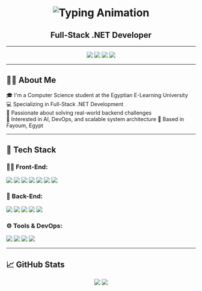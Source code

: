 <h1 align="center">
  <img src="https://readme-typing-svg.demolab.com?font=Fira+Code&weight=700&pause=1000&color=6C63FF&center=true&vCenter=true&width=600&lines=Hey+everyone!;I'm+Mariam+Mostafa.+Welcome+to+my+coding+universe+%F0%9F%8C%8C" alt="Typing Animation" />
</h1>

<h2 align="center"><strong>Full-Stack .NET Developer</strong></h2>

---

<p align="center">
  <a href="mailto:mariam.mostafa.cs@gmail.com"><img src="https://img.shields.io/badge/Gmail-D14836?style=for-the-badge&logo=gmail&logoColor=white"/></a>
  <a href="https://www.linkedin.com/in/mariam-mostafa23/" target="_blank"><img src="https://img.shields.io/badge/LinkedIn-blue?style=for-the-badge&logo=linkedin&logoColor=white"/></a>
  <a href="https://github.com/MariamMostafa55"><img src="https://img.shields.io/badge/GitHub-181717?style=for-the-badge&logo=github&logoColor=white"/></a>
  <a href="[https://drive.google.com/file/d/1tQoNqStFSFffnaX9ESuQQ58T2yc45V2l/view?usp=sharing](https://drive.google.com/file/d/1tQoNqStFSFffnaX9ESuQQ58T2yc45V2I/view?usp=sharing)" target="_blank"><img src="https://img.shields.io/badge/View+CV-6C63FF?style=for-the-badge&logo=google-drive&logoColor=white"/></a>
</p>

---

## 👩‍💻 About Me

🎓 I'm a Computer Science student at the Egyptian E-Learning University  
💻 Specializing in Full-Stack .NET Development  
🧠 Passionate about solving real-world backend challenges  
🚀 Interested in AI, DevOps, and scalable system architecture 
📌 Based in Fayoum, Egypt  

---

## 🚀 Tech Stack

### 👩‍💻 Front-End:
<p>
  <img src="https://img.shields.io/badge/HTML5-E34F26?style=flat-square&logo=html5&logoColor=white"/>
  <img src="https://img.shields.io/badge/CSS3-1572B6?style=flat-square&logo=css3&logoColor=white"/>
  <img src="https://img.shields.io/badge/Bootstrap-7952B3?style=flat-square&logo=bootstrap&logoColor=white"/>
  <img src="https://img.shields.io/badge/SASS-CC6699?style=flat-square&logo=sass&logoColor=white"/>
  <img src="https://img.shields.io/badge/JavaScript-F7DF1E?style=flat-square&logo=javascript&logoColor=black"/>
  <img src="https://img.shields.io/badge/TypeScript-007ACC?style=flat-square&logo=typescript&logoColor=white"/>
  <img src="https://img.shields.io/badge/Angular-DD0031?style=flat-square&logo=angular&logoColor=white"/>
</p>

### 🔧 Back-End:
<p>
  <img src="https://img.shields.io/badge/C%23-239120?style=flat-square&logo=c-sharp&logoColor=white"/>
  <img src="https://img.shields.io/badge/ASP.NET-512BD4?style=flat-square&logo=.net&logoColor=white"/>
  <img src="https://img.shields.io/badge/Entity%20Framework-6C63FF?style=flat-square"/>
  <img src="https://img.shields.io/badge/SQL%20Server-CC2927?style=flat-square&logo=microsoft-sql-server&logoColor=white"/>
  <img src="https://img.shields.io/badge/Python-3776AB?style=flat-square&logo=python&logoColor=white"/>
</p>

### ⚙️ Tools & DevOps:
<p>
  <img src="https://img.shields.io/badge/Git-F05032?style=flat-square&logo=git&logoColor=white"/>
  <img src="https://img.shields.io/badge/GitHub-181717?style=flat-square&logo=github&logoColor=white"/>
  <img src="https://img.shields.io/badge/Docker-2496ED?style=flat-square&logo=docker&logoColor=white"/>
  <img src="https://img.shields.io/badge/Postman-FF6C37?style=flat-square&logo=postman&logoColor=white"/>
</p>

---

## 📈 GitHub Stats

<p align="center">
  <img src="https://github-readme-stats.vercel.app/api?username=MariamMostafa55&show_icons=true&theme=tokyonight" />
  <img src="https://github-readme-stats.vercel.app/api/top-langs/?username=MariamMostafa55&layout=compact&theme=tokyonight" />
</p>

